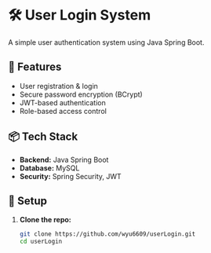 # 🛠️ User Login System  

A simple user authentication system using Java Spring Boot.  

## 🚀 Features  
- User registration & login  
- Secure password encryption (BCrypt)  
- JWT-based authentication  
- Role-based access control  

## 📦 Tech Stack  
- **Backend:** Java Spring Boot  
- **Database:** MySQL  
- **Security:** Spring Security, JWT  

## 🔧 Setup  

1. **Clone the repo:**  
   ```sh
   git clone https://github.com/wyu6609/userLogin.git  
   cd userLogin  
